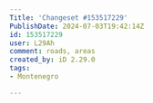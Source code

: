 ```yaml
---
Title: 'Changeset #153517229'
PublishDate: 2024-07-03T19:42:14Z
id: 153517229
user: L29Ah
comment: roads, areas
created_by: iD 2.29.0
tags:
- Montenegro

---
```

